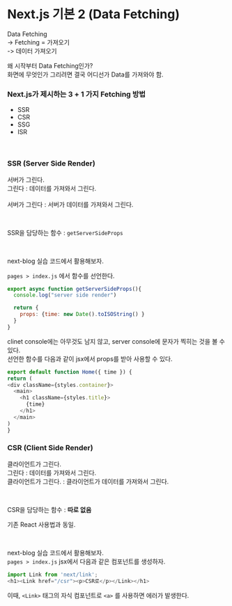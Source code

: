 # Next.js 기본 2 (Data Fetching)

Data Fetching <br />
-> Fetching = 가져오기 <br />
-> 데이터 가져오기

왜 시작부터 Data Fetching인가? <br />
화면에 무엇인가 그리려면 결국 어디선가 Data를 가져와야 함.

### Next.js가 제시하는 3 + 1 가지 Fetching 방법

- SSR
- CSR
- SSG
- ISR

<br />

### **SSR (Server Side Render)**

서버가 그린다.<br />
그린다 : 데이터를 가져와서 그린다. <br />
<br />
서버가 그린다 : 서버가 데이터를 가져와서 그린다.

<br />

SSR을 담당하는 함수 
: `getServerSideProps`

<br />

next-blog 실습 코드에서 활용해보자.

`pages > index.js` 에서 함수를 선언한다.
```javascript
export async function getServerSideProps(){
  console.log("server side render")

  return {
    props: {time: new Date().toISOString() }
  }
}

```
clinet console에는 아무것도 남지 않고, server console에 문자가 찍히는 것을 볼 수 있다. <br/>
선언한 함수를 다음과 같이 jsx에서 props를 받아 사용할 수 있다.
```javascript
export default function Home({ time }) {
return (
<div className={styles.container}>
  <main>
    <h1 className={styles.title}>
      {time}
    </h1>
  </main>
)
}
```

### **CSR (Client Side Render)**

클라이언트가 그린다. <br/>
그린다 : 데이터를 가져와서 그린다. <br/>
클라이언트가 그린다. : 클라이언트가 데이터를 가져와서 그린다.

<br/>

CSR을 담당하는 함수 : **따로 없음**

기존 React 사용법과 동일.

<br/>

next-blog 실습 코드에서 활용해보자. <br/>
`pages > index.js` jsx에서 다음과 같은 컴포넌트를 생성하자.

```javascript
import Link from 'next/link';
<h1><Link href="/csr"><p>CSR로</p></Link></h1>
```
이때, `<Link>` 태그의 자식 컴포넌트로 `<a>` 를 사용하면 에러가 발생한다.

